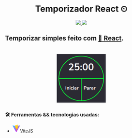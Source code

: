 <h1 align='center'> Temporizador React ⏲</h1>
<div align='center'>
    <a href='https://pt-br.reactjs.org/'>
        <img src='https://img.shields.io/badge/React-20232A?style=for-the-badge&logo=react&logoColor=61DAFB' />
    </a>
    <a href="https://www.typescriptlang.org/">
        <img src='https://img.shields.io/badge/TypeScript-007ACC?style=for-the-badge&logo=typescript&logoColor=white' />
    </a>
</div>

## Temporizar simples feito com <a href="https://pt-br.reactjs.org/">🔗 React</a>.

<h1 align="center">
    <a href="https://isaac-yuri.github.io/temporizador-react/">
        <img alt="Imagem do projeto" src="./src/assets/image-project.png" target='_blank' />
    </a>
</h1>

### 🛠️ Ferramentas && tecnologias usadas:

- <a href='https://vitejs.dev/'><img src="./src/assets/logo%20vite.svg" />ViteJS</a>
